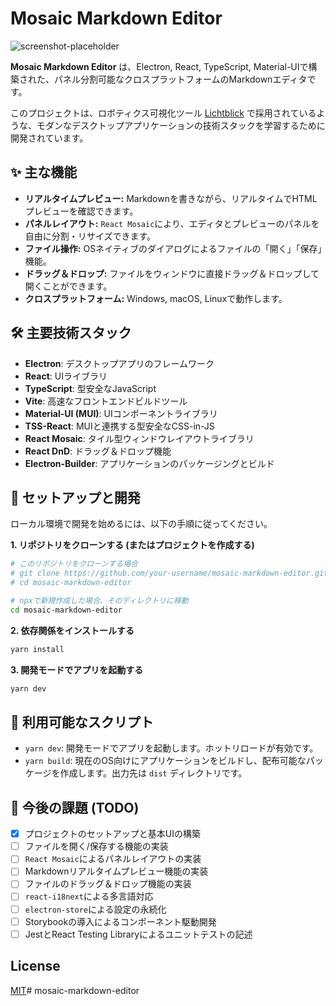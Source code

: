 # Mosaic Markdown Editor

![screenshot-placeholder](https://via.placeholder.com/800x500.png?text=App+Screenshot+Here)

**Mosaic Markdown Editor** は、Electron, React, TypeScript, Material-UIで構築された、パネル分割可能なクロスプラットフォームのMarkdownエディタです。

このプロジェクトは、ロボティクス可視化ツール [Lichtblick](https://github.com/lichtblick-suite/lichtblick) で採用されているような、モダンなデスクトップアプリケーションの技術スタックを学習するために開発されています。

## ✨ 主な機能

-   **リアルタイムプレビュー:** Markdownを書きながら、リアルタイムでHTMLプレビューを確認できます。
-   **パネルレイアウト:** `React Mosaic`により、エディタとプレビューのパネルを自由に分割・リサイズできます。
-   **ファイル操作:** OSネイティブのダイアログによるファイルの「開く」「保存」機能。
-   **ドラッグ＆ドロップ:** ファイルをウィンドウに直接ドラッグ＆ドロップして開くことができます。
-   **クロスプラットフォーム:** Windows, macOS, Linuxで動作します。

## 🛠️ 主要技術スタック

-   **Electron**: デスクトップアプリのフレームワーク
-   **React**: UIライブラリ
-   **TypeScript**: 型安全なJavaScript
-   **Vite**: 高速なフロントエンドビルドツール
-   **Material-UI (MUI)**: UIコンポーネントライブラリ
-   **TSS-React**: MUIと連携する型安全なCSS-in-JS
-   **React Mosaic**: タイル型ウィンドウレイアウトライブラリ
-   **React DnD**: ドラッグ＆ドロップ機能
-   **Electron-Builder**: アプリケーションのパッケージングとビルド

## 🚀 セットアップと開発

ローカル環境で開発を始めるには、以下の手順に従ってください。

**1. リポジトリをクローンする (またはプロジェクトを作成する)**

```bash
# このリポジトリをクローンする場合
# git clone https://github.com/your-username/mosaic-markdown-editor.git
# cd mosaic-markdown-editor

# npxで新規作成した場合、そのディレクトリに移動
cd mosaic-markdown-editor
```

**2. 依存関係をインストールする**

```bash
yarn install
```

**3. 開発モードでアプリを起動する**

```bash
yarn dev
```

## 📜 利用可能なスクリプト

-   `yarn dev`: 開発モードでアプリを起動します。ホットリロードが有効です。
-   `yarn build`: 現在のOS向けにアプリケーションをビルドし、配布可能なパッケージを作成します。出力先は `dist` ディレクトリです。

## 📝 今後の課題 (TODO)

-   [x] プロジェクトのセットアップと基本UIの構築
-   [ ] ファイルを開く/保存する機能の実装
-   [ ] `React Mosaic`によるパネルレイアウトの実装
-   [ ] Markdownリアルタイムプレビュー機能の実装
-   [ ] ファイルのドラッグ＆ドロップ機能の実装
-   [ ] `react-i18next`による多言語対応
-   [ ] `electron-store`による設定の永続化
-   [ ] Storybookの導入によるコンポーネント駆動開発
-   [ ] JestとReact Testing Libraryによるユニットテストの記述

## License

[MIT](LICENSE)# mosaic-markdown-editor
